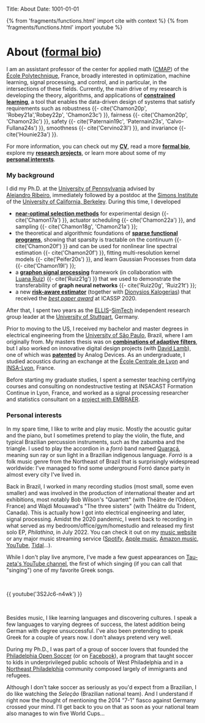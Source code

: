 Title: About
Date: 1001-01-01

{% from 'fragments/functions.html' import cite with context %}
{% from 'fragments/functions.html' import youtube %}

# About ([formal bio]({filename}/pages/bio.md))

I am an assistant professor of the center for applied math ([CMAP](https://cmap.ip-paris.fr)) of the
[&Eacute;cole Polytechnique](https://www.polytechnique.edu), France,
broadly interested in optimization, machine learning, signal processing, and control,
and in particular, in the intersections of these fields. Currently, the main drive of my research is
developing the theory, algorithms, and applications of
[**constrained learning**]({filename}/pages/research.md#constrained-learning),
a tool that enables the data-driven design of systems that satisfy requirements
such as robustness {{- cite('Chamon20p', 'Robey21a','Robey22p', 'Chamon23c') }},
fairness {{- cite('Chamon20p', 'Chamon23c') }},
safety {{- cite('Paternain19c', 'Paternain23s', 'Calvo-Fullana24s') }},
smoothness {{- cite('Cervino23l') }},
and invariance {{- cite('Hounie23a') }}.

For more information, you can check out my&nbsp;[**CV**]({static}/pdf/lfochamon_cv.pdf),
read a more [**formal&nbsp;bio**]({filename}/pages/bio.md),
explore my [**research&nbsp;projects**]({filename}/pages/research.md),
or learn more about some of my [**personal&nbsp;interests**]({filename}/pages/about.md#personal-interests).


### My background

I did my Ph.D. at the [University of Pennsylvania](https://www.seas.upenn.edu/)
advised by [Alejandro&nbsp;Ribeiro](https://alelab.seas.upenn.edu/), immediately followed by a postdoc at the
[Simons Institute](https://simons.berkeley.edu/) of the [University of California, Berkeley](https://www.berkeley.edu/). During this time, I developed

- [**near-optimal selection methods**]({filename}/pages/research.md#combinatorial-optimization-and-approximate-submodularity)
  for experimental design {{- cite('Chamon17a') }}, actuator scheduling {{- cite('Chamon22a') }}, and sampling {{- cite('Chamon18g', 'Chamon21a') }};
- the theoretical and algorithmic foundations of
  [**sparse functional programs**]({filename}/pages/research.md#non-convex-functional-optimization), showing that sparsity
  is tractable on the continuum {{- cite('Chamon20f') }} and can be used for
  nonlinear line spectral estimation {{- cite('Chamon20f') }},
  fitting multi-resolution kernel models {{- cite('Peifer20s') }},
  and learn Gaussian Processes from data {{- cite('Chamon19l') }};
- a [**graphon signal processing**]({filename}/pages/research.md#non-convex-functional-optimization)
  framework&nbsp;(in collaboration with [Luana&nbsp;Ruiz](https://sites.google.com/seas.upenn.edu/luanaruiz)) {{- cite('Ruiz21g') }}
  that we used to demonstrate the transferability of **graph neural networks** {{- cite('Ruiz20g', 'Ruiz21t') }};
- a new [**risk-aware estimator**]({filename}/pages/publications.md#Kalogerias20b)&nbsp;(together with
  [Dionysios&nbsp;Kalogerias](https://www.dkalogerias.org/)) that received the
  [*best paper award*](https://2020.ieeeicassp.org/general/icassp-best-paper-awards/) at ICASSP 2020.

After that, I spent two years as the [ELLIS](https://ellis.eu/)&ndash;[SimTech](https://simtech.uni-stuttgart.de/) independent research group leader at the [University of Stuttgart](https://www.uni-stuttgart.de/), Germany.

Prior to moving to the US, I received my bachelor and master degrees in electrical
engineering from the [University of São Paulo](https://www.poli.usp.br), Brazil,
where I am originally from. My masters thesis was on
[**combinations of adaptive filters**]({filename}/pages/research.md#combinations-of-adaptive-filters),
but I also worked on innovative digital design projects&nbsp;(with [David&nbsp;Lamb](https://www.linkedin.com/in/davidlamb99/)),
one of which was [**patented**]({filename}/pages/publications.md#patent) by Analog Devices. As an undergraduate, I studied acoustics
during an exchange at the [École Centrale de Lyon](https://www.ec-lyon.fr) and [INSA-Lyon](https://www.insa-lyon.fr), France.

Before starting my graduate studies, I spent a semester teaching certifying courses
and consulting on nondestructive testing at INSACAST Formation Continue in Lyon, France,
and worked as a signal processing researcher and statistics consultant on a
[project with EMBRAER]({filename}/pages/research.md#aircraft-cabin-simulator).



### Personal interests

In my spare time, I like to write and play music. Mostly the acoustic guitar and the piano, but I sometimes pretend
to play the violin, the flute, and typical Brazilian percussion instruments, such as the zabumba and the triangle.
I used to play the accordion in a *forró* band named [Quaraçá](https://soundcloud.com/luiz-chamon/sets/quaraca), meaning
sun ray or sun light in a Brazilian indigenous language. *Forró* is a folk music genre from the Northeast of Brazil that is
surprisingly widespread worldwide: I've managed to find some underground Forró dance party in almost every city I've lived in.

Back in Brazil, I worked in many recording studios&nbsp;(most small, some even smaller) and was involved in the production of
international theater and art exhibitions, most notably Bob Wilson's "Quartett"&nbsp;(with Théâtre de l’Odéon, France) and
Wajdi Mouawad's "The three sisters"&nbsp;(with Théâtre du Trident, Canada). This is actually how I got into electrical engineering and
later, signal processing. Amidst the 2020 pandemic, I went back to recording in what served as my bedroom/office/gym/homestudio
and released my first solo EP, *Philathina*, in July&nbsp;2022. You can check it out on my [music&nbsp;website](https://www.lfochamon.com) or
any major music streaming service&nbsp;([Spotify](https://open.spotify.com/album/4dLuLYglloY8fPcuK9uNrU),
[Apple music](https://music.apple.com/gr/album/philatinha-ep/1637179028?uo=4), [Amazon music](https://music.amazon.com/albums/B0B82T289X),
[YouTube](https://www.youtube.com/watch?v=Dr22lwhElvc&list=OLAK5uy_m2dR9NIMG6BTEK_zE9UG3NSIcsLIYOPoc&index=1), [Tidal](http://www.tidal.com/album/240501656)...).

While I don't play live anymore, I've made a few guest appearances on [Tau-zeta's YouTube channel](https://www.youtube.com/@tau-zeta3461),
the first of which singing&nbsp;(if you can call that "singing") one of my favorite Greek songs.

&nbsp;

{{ youtube('3S2Jc6-n4wk') }}

&nbsp;

Besides music, I like learning languages and discovering cultures. I speak a few languages to varying degrees of success,
the latest addition being German with degree unsuccessful. I've also been pretending to speak Greek for a couple of years now.
I don't always pretend very well.

During my Ph.D., I was part of a group of soccer lovers that founded the
[Philadelphia Open Soccer](https://www.philadelphiaopensoccer.org/)&nbsp;(or on
[Facebook](https://www.facebook.com/phillyopensoccer/)), a program that taught soccer to kids in underprivileged
public schools of West Philadelphia and in a
[Northeast Philadelphia](https://www.facebook.com/pg/phillyopensoccer/photos/?tab=album&album_id=1299783973460905) community
composed largely of immigrants and refugees.

Although I don't take soccer as seriously as you'd expect from a Brazilian, I do like watching the *Seleção*&nbsp;(Brazilian national team).
And I understand if right now the thought of mentioning the&nbsp;2014 "7-1" fiasco against Germany crossed your mind.
I'll get back to you on that as soon as your national team also manages to win five World Cups...
